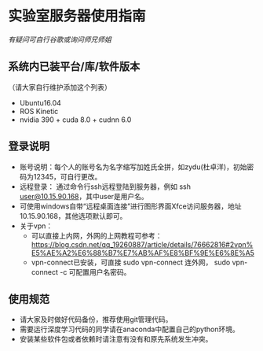 # 实验室服务器使用指南

*有疑问可自行谷歌或询问师兄师姐*

## 系统内已装平台/库/软件版本

（请大家自行维护添加这个列表）

- Ubuntu16.04
- ROS Kinetic
- nvidia 390 + cuda 8.0 + cudnn 6.0

## 登录说明

- 账号说明：每个人的账号名为名字缩写加姓氏全拼，如zydu(杜卓洋)，初始密码为12345，可自行更改。
- 远程登录： 通过命令行ssh远程登陆到服务器，例如 ssh user@10.15.90.168，其中user是用户名。
- 可使用windows自带“远程桌面连接”进行图形界面Xfce访问服务器，地址10.15.90.168，其他选项默认即可。
- 关于vpn：
    - 可以直接上内网，外网的上网教程可参考：https://blog.csdn.net/qq_19260887/article/details/76662816#2vpn%E5%AE%A2%E6%88%B7%E7%AB%AF%E8%BF%9E%E6%8E%A5
    - vpn-connect已安装，可直接 sudo vpn-connect 连外网， sudo vpn-connect -c 可配置用户名密码。

## 使用规范

- 请大家及时做好代码备份，推荐使用git管理代码。
- 需要运行深度学习代码的同学请在anaconda中配置自己的python环境。
- 安装某些软件包或者依赖时请注意有没有和原先系统发生冲突。

